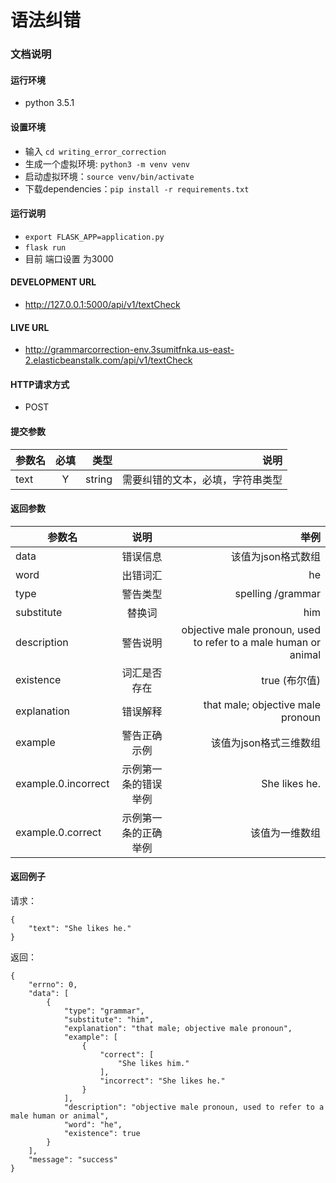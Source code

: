 # 语法纠错

### 文档说明

#### 运行环境
* python 3.5.1

#### 设置环境
* 输入 `cd writing_error_correction`
* 生成一个虚拟环境: `python3 -m venv venv`
* 启动虚拟环境：`source venv/bin/activate`
* 下载dependencies：`pip install -r requirements.txt`

#### 运行说明
* `export FLASK_APP=application.py`
* `flask run`
* 目前 端口设置 为3000

#### DEVELOPMENT URL
* http://127.0.0.1:5000/api/v1/textCheck

#### LIVE URL
* http://grammarcorrection-env.3sumitfnka.us-east-2.elasticbeanstalk.com/api/v1/textCheck

#### HTTP请求方式
* POST

#### 提交参数
| 参数名		| 必填  	| 类型		| 说明 				  	        |
| ----------|:-----:| ---------:|------------------------------:|
| text   	| Y    	| string 	| 需要纠错的文本，必填，字符串类型  	|

#### 返回参数
| 参数名		            | 说明  	               | 举例 				                                               |
| ----------------------|:--------------------:|------------------------------------------------------------------:|
| data   	            | 错误信息              | 该值为json格式数组                                                  |
| word   	            | 出错词汇              | he     	                                                           |
| type   	            | 警告类型              | spelling /grammar                                                 |
| substitute   	        | 替换词                | him            	                                               |
| description           | 警告说明              | objective male pronoun, used to refer to a male human or animal   |
| existence             | 词汇是否存在           | true (布尔值)                                                      |
| explanation           | 错误解释    	       | that male; objective male pronoun                                 |
| example             	| 警告正确示例           | 该值为json格式三维数组       	                                       |
| example.0.incorrect   | 示例第一条的错误举例    | She likes he.                                                     |
| example.0.correct     | 示例第一条的正确举例    | 该值为一维数组                           	|

#### 返回例子
请求：
```
{
	"text": "She likes he."
}
```

返回：
```
{
    "errno": 0,
    "data": [
        {
            "type": "grammar",
            "substitute": "him",
            "explanation": "that male; objective male pronoun",
            "example": [
                {
                    "correct": [
                        "She likes him."
                    ],
                    "incorrect": "She likes he."
                }
            ],
            "description": "objective male pronoun, used to refer to a male human or animal",
            "word": "he",
            "existence": true
        }
    ],
    "message": "success"
}
```




